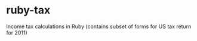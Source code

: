 ruby-tax
========

Income tax calculations in Ruby (contains subset of forms for US tax return for 2011)